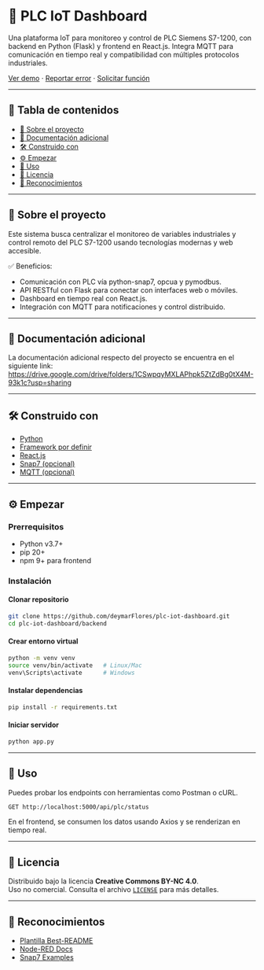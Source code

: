 # 🚀 PLC IoT Dashboard

Una plataforma IoT para monitoreo y control de PLC Siemens S7-1200, con backend en Python (Flask) y frontend en React.js. Integra MQTT para comunicación en tiempo real y compatibilidad con múltiples protocolos industriales.

[Ver demo](#) · [Reportar error](#) · [Solicitar función](#)

---

## 📑 Tabla de contenidos

- [📌 Sobre el proyecto](#-sobre-el-proyecto)
- [🧪 Documentación adicional](#-documentacion-adicional)
- [🛠️ Construido con](#️-construido-con)
- [⚙️ Empezar](#️-empezar)
- [🧪 Uso](#-uso)
- [📝 Licencia](#-licencia)
- [🙌 Reconocimientos](#-reconocimientos)

---

## 📌 Sobre el proyecto

Este sistema busca centralizar el monitoreo de variables industriales y control remoto del PLC S7-1200 usando tecnologías modernas y web accesible.

✅ Beneficios:
- Comunicación con PLC vía python-snap7, opcua y pymodbus.
- API RESTful con Flask para conectar con interfaces web o móviles.
- Dashboard en tiempo real con React.js.
- Integración con MQTT para notificaciones y control distribuido.

---

## 🧪 Documentación adicional

La documentación adicional respecto del proyecto se encuentra en el siguiente link:
https://drive.google.com/drive/folders/1CSwpqyMXLAPhpk5ZtZdBg0tX4M-93k1c?usp=sharing

---

## 🛠️ Construido con

- [Python](https://www.python.org/)
- [Framework por definir](https://404/)
- [React.js](https://react.dev/)
- [Snap7 (opcional)](http://snap7.sourceforge.net/)
- [MQTT (opcional)](https://mqtt.org/)

---

## ⚙️ Empezar

### Prerrequisitos

- Python v3.7+
- pip 20+
- npm 9+ para frontend

### Instalación


#### Clonar repositorio
```bash
git clone https://github.com/deymarFlores/plc-iot-dashboard.git
cd plc-iot-dashboard/backend
```

#### Crear entorno virtual
```bash
python -m venv venv
source venv/bin/activate   # Linux/Mac
venv\Scripts\activate      # Windows
```

#### Instalar dependencias
```bash
pip install -r requirements.txt
```

#### Iniciar servidor
```bash
python app.py
```

---

## 🧪 Uso

Puedes probar los endpoints con herramientas como Postman o cURL.

```bash
GET http://localhost:5000/api/plc/status
```

En el frontend, se consumen los datos usando Axios y se renderizan en tiempo real.

---

## 📝 Licencia

Distribuido bajo la licencia **Creative Commons BY-NC 4.0**.  
Uso no comercial.
Consulta el archivo [`LICENSE`](./LICENSE) para más detalles.

---

## 🙌 Reconocimientos

- [Plantilla Best-README](https://github.com/othneildrew/Best-README-Template)
- [Node-RED Docs](https://nodered.org/docs/)
- [Snap7 Examples](https://github.com/mathiask88/node-snap7)
